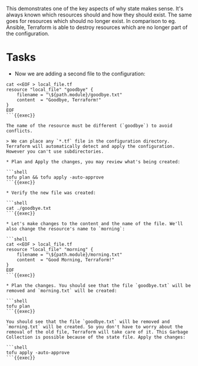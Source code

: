 This demonstrates one of the key aspects of why state makes sense. It's always known which resources should and how they should exist. The same goes for resources which should no longer exist. In comparison to eg. Ansible, Terraform is able to destroy resources which are no longer part of the configuration.

# Tasks

* Now we are adding a second file to the configuration:
   
```shell
cat <<EOF > local_file.tf
resource "local_file" "goodbye" {
    filename = "\${path.module}/goodbye.txt"
    content  = "Goodbye, Terraform!"
}
EOF
```{{exec}}

The name of the resource must be different (`goodbye`) to avoid conflicts.

> We can place any `*.tf` file in the configuration directory. Terraform will automatically detect and apply the configuration. However you can't use subdirectories.

* Plan and Apply the changes, you may review what's being created:

```shell
tofu plan && tofu apply -auto-approve
```{{exec}}

* Verify the new file was created:

```shell
cat ./goodbye.txt
```{{exec}}

* Let's make changes to the content and the name of the file. We'll also change the resource's name to `morning`:

```shell
cat <<EOF > local_file.tf
resource "local_file" "morning" {
    filename = "\${path.module}/morning.txt"
    content  = "Good Morning, Terraform!"
}
EOF
```{{exec}}

* Plan the changes. You should see that the file `goodbye.txt` will be removed and `morning.txt` will be created:

```shell
tofu plan
```{{exec}}

You should see that the file `goodbye.txt` will be removed and `morning.txt` will be created. So you don't have to worry about the removal of the old file, Terraform will take care of it. This Garbage Collection is possible because of the state file. Apply the changes:

```shell
tofu apply -auto-approve
```{{exec}}